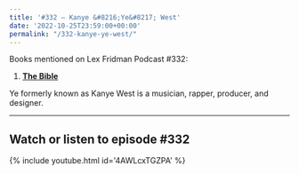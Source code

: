 ```yaml
---
title: '#332 – Kanye &#8216;Ye&#8217; West'
date: '2022-10-25T23:59:00+00:00'
permalink: "/332-kanye-ye-west/"
---
```


Books mentioned on Lex Fridman Podcast #332:

1. <b><a href="https://amzn.to/3UJncTb" target="_blank" rel="sponsored noopener noreferrer">The Bible</a></b>

Ye formerly known as Kanye West is a musician, rapper, producer, and designer.

- - - - - -

## Watch or listen to episode #332

{% include youtube.html id='4AWLcxTGZPA' %}
